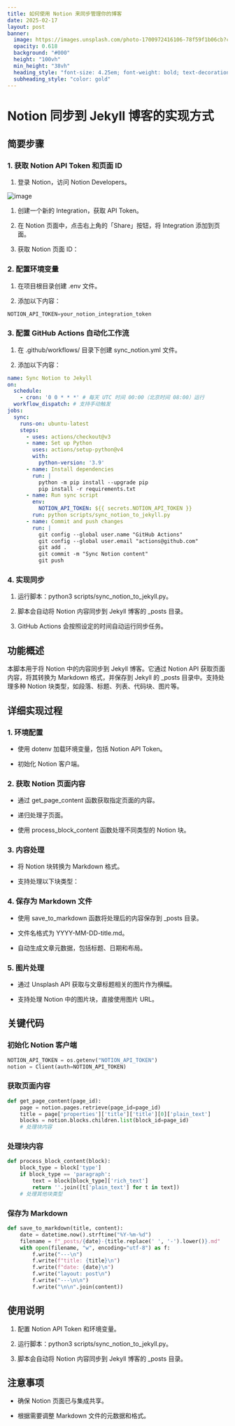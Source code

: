 ```yaml
---
title: 如何使用 Notion 来同步管理你的博客
date: 2025-02-17
layout: post
banner:
  image: https://images.unsplash.com/photo-1700972416106-78f59f1b06cb?crop=entropy&cs=tinysrgb&fit=max&fm=jpg&ixid=M3w2OTIwMzJ8MHwxfHJhbmRvbXx8fHx8fHx8fDE3Mzk3NzM2NjN8&ixlib=rb-4.0.3&q=80&w=1080
  opacity: 0.618
  background: "#000"
  height: "100vh"
  min_height: "38vh"
  heading_style: "font-size: 4.25em; font-weight: bold; text-decoration: underline"
  subheading_style: "color: gold"
---
```


# Notion 同步到 Jekyll 博客的实现方式

## 简要步骤

### 1. 获取 Notion API Token 和页面 ID

1. 登录 Notion，访问 Notion Developers。

![image](https://prod-files-secure.s3.us-west-2.amazonaws.com/a7a0cc5a-89b9-4cda-8686-1fba0ca52f40/d19c1afe-dea5-4312-9333-786b0ba83054/image.png?X-Amz-Algorithm=AWS4-HMAC-SHA256&X-Amz-Content-Sha256=UNSIGNED-PAYLOAD&X-Amz-Credential=ASIAZI2LB466U3WQ2DMK%2F20250217%2Fus-west-2%2Fs3%2Faws4_request&X-Amz-Date=20250217T062743Z&X-Amz-Expires=3600&X-Amz-Security-Token=IQoJb3JpZ2luX2VjEEYaCXVzLXdlc3QtMiJIMEYCIQCMPMR08yVcJzxvYlkRfe4sVqfkY3DWbQ2Wo%2FfeVnS1ugIhAMN4dBDdfYlTyMSXteXj1HG5BYCgVyRStQNNJmO%2BavD%2FKv8DCG8QABoMNjM3NDIzMTgzODA1IgynkGspFQvKkE6kzzcq3AOKvTJy0x93fQxFhSuRaywN21tUQo9QiKz8sF1%2FdjoDDhUCVMxVKk9G1qdZ4y9yRjJgUkz%2B3JTLJgHl5nlFFt83B40POpv%2FnF89x8rEONZuBN1rMRkWHBtk9%2BJ4RGSUnAABHCwuk296ZIX155ADhBN64VI2dG%2BWxlWJNQHSQzF7PtJYz6wBmhaVYofapHwiOsslnDQgUvPb92G1Q9N8nAS14B91NgMgxrIaRIivPE36H%2BxrIUvIHYQk4SGI631u7pJg0biy7%2Bi%2FGsaQnA963dzCH9Q0T%2BU9zq6rKqggfdvGAL8NNOkOxc8waB6qManC9%2B8CVP93x%2FzoWQd1w%2Bn9gxKQ8FQ6NHJgXzV7TUD50%2Bq89rut4SuLV9cNp3aTZ8eZ9PdQRZ3Zoi03eGdA6Dks4WzVCGi1mazq%2BBT2VfdvIfCNe24EjHCCWakmhk7256%2Bgdmc78jxHTvAHmPNXDAyZyVIgh8wsGkZ6oeYma3p%2F3nR8P3nMsTWzDj1179AZGPhmRCYA6gUJuLFtPtIRPmsa5ir86ryDMmxG5Ps%2B1j2yDu59bixO2XFoTA8B43heSblg3bS0qtF%2Bpmg2QALmAkG1fWQNcWUXuaBcb99cq0TSHkteHHMyJJBXLmJL7z9IhTDKlMu9BjqkAdgxtCu%2Fpw9A14%2BiiaSUppCFWSFUP%2F1vcTb7jf1%2BThSXje8v8y6XYJXwZlf5OD6K30TgzhfRwlGwx4LTn2rNo%2F0vWgdAiqifqwPPPJnJgsVLbHj4Z5bOzGhyNQ0vpgnu2QzB3gO7hX6Se1R4qsJGndPfba8RHBVqE2xsCL7el699edrueaAFzecYHkbVZOmfkcB%2FDT7jE%2B0EffUSkI8dG9dWu3XW&X-Amz-Signature=9f22d4ba7454d71ee28fa8d01119a2c85617577ba79792a0fbe235ed7623fc49&X-Amz-SignedHeaders=host&x-id=GetObject)

1. 创建一个新的 Integration，获取 API Token。

1. 在 Notion 页面中，点击右上角的「Share」按钮，将 Integration 添加到页面。

1. 获取 Notion 页面 ID：


### 2. 配置环境变量

1. 在项目根目录创建 .env 文件。

1. 添加以下内容：

```javascript
NOTION_API_TOKEN=your_notion_integration_token
```

### 3. 配置 GitHub Actions 自动化工作流

1. 在 .github/workflows/ 目录下创建 sync_notion.yml 文件。

1. 添加以下内容：

```yaml
name: Sync Notion to Jekyll
on:
  schedule:
    - cron: '0 0 * * *' # 每天 UTC 时间 00:00（北京时间 08:00）运行
  workflow_dispatch: # 支持手动触发
jobs:
  sync:
    runs-on: ubuntu-latest
    steps:
      - uses: actions/checkout@v3
      - name: Set up Python
        uses: actions/setup-python@v4
        with:
          python-version: '3.9'
      - name: Install dependencies
        run: |
          python -m pip install --upgrade pip
          pip install -r requirements.txt
      - name: Run sync script
        env:
          NOTION_API_TOKEN: ${{ secrets.NOTION_API_TOKEN }}
        run: python scripts/sync_notion_to_jekyll.py
      - name: Commit and push changes
        run: |
          git config --global user.name "GitHub Actions"
          git config --global user.email "actions@github.com"
          git add .
          git commit -m "Sync Notion content"
          git push
```

### 4. 实现同步

1. 运行脚本：python3 scripts/sync_notion_to_jekyll.py。

1. 脚本会自动将 Notion 内容同步到 Jekyll 博客的 _posts 目录。

1. GitHub Actions 会按照设定的时间自动运行同步任务。

## 功能概述

本脚本用于将 Notion 中的内容同步到 Jekyll 博客。它通过 Notion API 获取页面内容，将其转换为 Markdown 格式，并保存到 Jekyll 的 _posts 目录中。支持处理多种 Notion 块类型，如段落、标题、列表、代码块、图片等。

## 详细实现过程

### 1. 环境配置

- 使用 dotenv 加载环境变量，包括 Notion API Token。

- 初始化 Notion 客户端。

### 2. 获取 Notion 页面内容

- 通过 get_page_content 函数获取指定页面的内容。

- 递归处理子页面。

- 使用 process_block_content 函数处理不同类型的 Notion 块。

### 3. 内容处理

- 将 Notion 块转换为 Markdown 格式。

- 支持处理以下块类型：


### 4. 保存为 Markdown 文件

- 使用 save_to_markdown 函数将处理后的内容保存到 _posts 目录。

- 文件名格式为 YYYY-MM-DD-title.md。

- 自动生成文章元数据，包括标题、日期和布局。

### 5. 图片处理

- 通过 Unsplash API 获取与文章标题相关的图片作为横幅。

- 支持处理 Notion 中的图片块，直接使用图片 URL。

## 关键代码

### 初始化 Notion 客户端

```python
NOTION_API_TOKEN = os.getenv("NOTION_API_TOKEN")
notion = Client(auth=NOTION_API_TOKEN)
```

### 获取页面内容

```python
def get_page_content(page_id):
    page = notion.pages.retrieve(page_id=page_id)
    title = page['properties']['title']['title'][0]['plain_text']
    blocks = notion.blocks.children.list(block_id=page_id)
    # 处理块内容
```

### 处理块内容

```python
def process_block_content(block):
    block_type = block['type']
    if block_type == 'paragraph':
        text = block[block_type]['rich_text']
        return ''.join([t['plain_text'] for t in text])
    # 处理其他块类型
```

### 保存为 Markdown

```python
def save_to_markdown(title, content):
    date = datetime.now().strftime("%Y-%m-%d")
    filename = f"_posts/{date}-{title.replace(' ', '-').lower()}.md"
    with open(filename, "w", encoding="utf-8") as f:
        f.write("---\n")
        f.write(f"title: {title}\n")
        f.write(f"date: {date}\n")
        f.write("layout: post\n")
        f.write("---\n\n")
        f.write("\n\n".join(content))
```

## 使用说明

1. 配置 Notion API Token 和环境变量。

1. 运行脚本：python3 scripts/sync_notion_to_jekyll.py。

1. 脚本会自动将 Notion 内容同步到 Jekyll 博客的 _posts 目录。

## 注意事项

- 确保 Notion 页面已与集成共享。

- 根据需要调整 Markdown 文件的元数据和格式。
